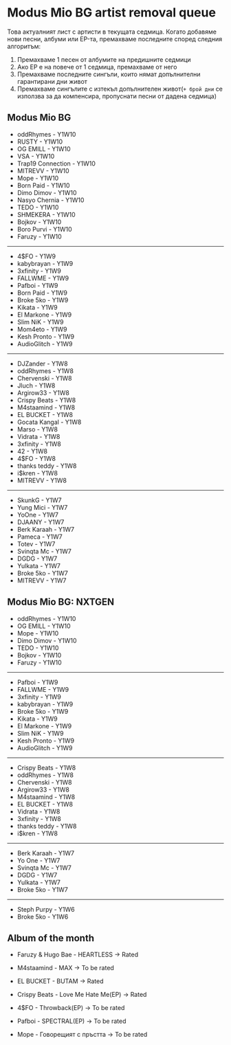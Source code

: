 # Modus Mio BG artist removal queue
Това актуалният лист с артисти в текущата седмица. Когато добавяме нови песни, албуми или EP-та, премахваме последните според следния алгоритъм:

1. Премахваме 1 песен от албумите на предишните седмици
1. Ако EP е на повече от 1 седмица, премахваме от него
1. Премахваме последните сингъли, които нямат допълнителни гарантирани дни живот
1. Премахваме сингълите с изтекъл допълнителен живот(`+ брой дни` се използва за да компенсира, пропуснати песни от дадена седмица)

## Modus Mio BG <!------------------------------------------------------------------------------------------->

- oddRhymes - Y1W10
- RUSTY - Y1W10
- OG EMILL - Y1W10
- VSA - Y1W10
- Trap19 Connection - Y1W10
- MITREVV - Y1W10
- Mope - Y1W10
- Born Paid - Y1W10
- Dimo Dimov - Y1W10
- Nasyo Chernia - Y1W10
- TEDO - Y1W10
- SHMEKERA - Y1W10
- Bojkov - Y1W10
- Boro Purvi - Y1W10
- Faruzy - Y1W10

---

- 4$FO - Y1W9
- kabybrayan - Y1W9
- 3xfinity - Y1W9
- FALLWME - Y1W9
- Pafboi - Y1W9
- Born Paid - Y1W9
- Broke 5ko - Y1W9
- Kikata - Y1W9
- El Markone - Y1W9
- Slim NiK - Y1W9
- Mom4eto - Y1W9
- Kesh Pronto - Y1W9
- AudioGlitch - Y1W9

---

- DJZander - Y1W8
- oddRhymes - Y1W8
- Chervenski - Y1W8
- Jluch - Y1W8
- Argirow33 - Y1W8
- Crispy Beats - Y1W8
- M4staamind - Y1W8
- EL BUCKET - Y1W8
- Gocata Kangal - Y1W8
- Marso - Y1W8
- Vidrata - Y1W8
- 3xfinity - Y1W8
- 42 - Y1W8
- 4$FO - Y1W8
- thanks teddy - Y1W8
- i$kren - Y1W8
- MITREVV - Y1W8

---

- SkunkG - Y1W7
- Yung Mici - Y1W7
- YoOne - Y1W7
- DJAANY - Y1W7
- Berk Karaah - Y1W7
- Pameca - Y1W7
- Totev - Y1W7
- Svinqta Mc - Y1W7
- DGDG - Y1W7
- Yulkata - Y1W7
- Broke 5ko - Y1W7
- MITREVV - Y1W7

## Modus Mio BG: NXTGEN <!---------------------------------------------------------------------------------->

- oddRhymes - Y1W10
- OG EMILL - Y1W10
- Mope - Y1W10
- Dimo Dimov - Y1W10
- TEDO - Y1W10
- Bojkov - Y1W10
- Faruzy - Y1W10

---

- Pafboi - Y1W9
- FALLWME - Y1W9
- 3xfinity - Y1W9
- kabybrayan - Y1W9
- Broke 5ko - Y1W9
- Kikata - Y1W9
- El Markone - Y1W9
- Slim NiK - Y1W9
- Kesh Pronto - Y1W9
- AudioGlitch - Y1W9

---

- Crispy Beats - Y1W8
- oddRhymes - Y1W8
- Chervenski - Y1W8
- Argirow33 - Y1W8
- M4staamind - Y1W8
- EL BUCKET - Y1W8
- Vidrata - Y1W8
- 3xfinity - Y1W8
- thanks teddy - Y1W8
- i$kren - Y1W8

---

- Berk Karaah - Y1W7
- Yo One - Y1W7
- Svinqta Mc - Y1W7
- DGDG - Y1W7
- Yulkata - Y1W7
- Broke 5ko - Y1W7

---

- Steph Purpy - Y1W6
- Broke 5ko - Y1W6

## Album of the month <!------------------------------------------------------------------------------------->

- Faruzy & Hugo Bae - HEARTLESS -> Rated
- M4staamind - MAX -> To be rated
- EL BUCKET - BUTAM -> Rated
- Crispy Beats - Love Me Hate Me(EP) -> Rated

- 4$FO - Throwback(EP) -> To be rated
- Pafboi - SPECTRAL(EP) -> To be rated
- Mope - Говорещият с пръстта -> To be rated
